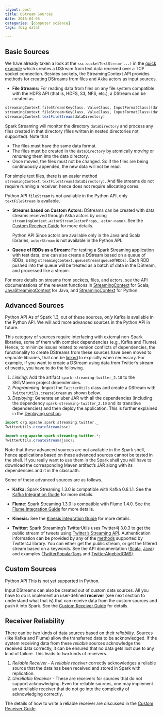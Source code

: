 ```yaml
---
layout: post
title: DStream Sources
date: 2015-04-05
categories: [computer science]
tags: [big data]

---
```


## Basic Sources 

We have already taken a look at the `ssc.socketTextStream(...)` in the
[quick example](#a-quick-example) which creates a DStream from text data
received over a TCP socket connection. Besides sockets, the
StreamingContext API provides methods for creating DStreams from files
and Akka actors as input sources.

-   **File Streams:** For reading data from files on any file system
    compatible with the HDFS API (that is, HDFS, S3, NFS, etc.), a
    DStream can be created as

```scala
streamingContext.fileStream[KeyClass, ValueClass, InputFormatClass](dataDirectory)
streamingContext.fileStream<KeyClass, ValueClass, InputFormatClass>(dataDirectory);
streamingContext.textFileStream(dataDirectory)
```

Spark Streaming will monitor the directory `dataDirectory` and
    process any files created in that directory (files written in nested
    directories not supported). Note that

-   The files must have the same data format.
-   The files must be created in the `dataDirectory` by atomically
        *moving* or *renaming* them into the data directory.
-   Once moved, the files must not be changed. So if the files are
        being continuously appended, the new data will not be read.

For simple text files, there is an easier method
    `streamingContext.textFileStream(dataDirectory)`. And file streams
    do not require running a receiver, hence does not require allocating
    cores.

 Python API `fileStream` is not available in the Python API, only
    `textFileStream` is available.

-   **Streams based on Custom Actors:** DStreams can be created with
    data streams received through Akka actors by using
    `streamingContext.actorStream(actorProps, actor-name)`. See the
    [Custom Receiver Guide](streaming-custom-receivers.html) for more
    details.

    Python API Since actors are available only in the Java and Scala
    libraries, `actorStream` is not available in the Python API.

-   **Queue of RDDs as a Stream:** For testing a Spark Streaming
    application with test data, one can also create a DStream based on a
    queue of RDDs, using `streamingContext.queueStream(queueOfRDDs)`.
    Each RDD pushed into the queue will be treated as a batch of data in
    the DStream, and processed like a stream.

For more details on streams from sockets, files, and actors, see the API
documentations of the relevant functions in
[StreamingContext](http://spark.apache.org/docs/latest/api/scala/index.html#org.apache.spark.streaming.StreamingContext)
for Scala,
[JavaStreamingContext](http://spark.apache.org/docs/latest/api/java/index.html?org/apache/spark/streaming/api/java/JavaStreamingContext.html)
for Java, and
[StreamingContext](http://spark.apache.org/docs/latest/api/python/pyspark.streaming.html#pyspark.streaming.StreamingContext)
for Python.

## Advanced Sources 

Python API As of Spark 1.3, out of these sources, *only* Kafka is
available in the Python API. We will add more advanced sources in the
Python API in future.

This category of sources require interfacing with external non-Spark
libraries, some of them with complex dependencies (e.g., Kafka and
Flume). Hence, to minimize issues related to version conflicts of
dependencies, the functionality to create DStreams from these sources
have been moved to separate libraries, that can be [linked](#linking) to
explicitly when necessary. For example, if you want to create a DStream
using data from Twitter’s stream of tweets, you have to do the
following.

1.  *Linking*: Add the artifact `spark-streaming-twitter_2.10` to the
    SBT/Maven project dependencies.
2.  *Programming*: Import the `TwitterUtils` class and create a DStream
    with `TwitterUtils.createStream` as shown below.
3.  *Deploying*: Generate an uber JAR with all the dependencies
    (including the dependency `spark-streaming-twitter_2.10` and its
    transitive dependencies) and then deploy the application. This is
    further explained in the [Deploying
    section](#deploying-applications).


```scala
import org.apache.spark.streaming.twitter._
TwitterUtils.createStream(ssc)
```

```java
import org.apache.spark.streaming.twitter.*;
TwitterUtils.createStream(jssc);
```

Note that these advanced sources are not available in the Spark shell,
hence applications based on these advanced sources cannot be tested in
the shell. If you really want to use them in the Spark shell you will
have to download the corresponding Maven artifact’s JAR along with its
dependencies and it in the classpath.

Some of these advanced sources are as follows.

-   **Kafka:** Spark Streaming 1.3.0 is compatible with Kafka 0.8.1.1.
    See the [Kafka Integration Guide](streaming-kafka-integration.html)
    for more details.

-   **Flume:** Spark Streaming 1.3.0 is compatible with Flume 1.4.0. See
    the [Flume Integration Guide](streaming-flume-integration.html) for
    more details.

-   **Kinesis:** See the [Kinesis Integration
    Guide](streaming-kinesis-integration.html) for more details.

-   **Twitter:** Spark Streaming’s TwitterUtils uses Twitter4j 3.0.3 to
    get the public stream of tweets using [Twitter’s Streaming
    API](https://dev.twitter.com/docs/streaming-apis). Authentication
    information can be provided by any of the
    [methods](http://twitter4j.org/en/configuration.html) supported by
    Twitter4J library. You can either get the public stream, or get the
    filtered stream based on a keywords. See the API documentation
    ([Scala](http://spark.apache.org/docs/latest/api/scala/index.html#org.apache.spark.streaming.twitter.TwitterUtils$),
    [Java](http://spark.apache.org/docs/latest/api/java/index.html?org/apache/spark/streaming/twitter/TwitterUtils.html))
    and examples
    ([TwitterPopularTags](https://github.com/apache/spark/blob/master/examples/src/main/scala/org/apache/spark/examples/streaming/TwitterPopularTags.scala)
    and
    [TwitterAlgebirdCMS](https://github.com/apache/spark/blob/master/examples/src/main/scala/org/apache/spark/examples/streaming/TwitterAlgebirdCMS.scala)).

## Custom Sources 

Python API This is not yet supported in Python.

Input DStreams can also be created out of custom data sources. All you
have to do is implement an user-defined **receiver** (see next section
to understand what that is) that can receive data from the custom
sources and push it into Spark. See the [Custom Receiver
Guide](streaming-custom-receivers.html) for details.

## Receiver Reliability 

There can be two kinds of data sources based on their *reliability*.
Sources (like Kafka and Flume) allow the transferred data to be
acknowledged. If the system receiving data from these *reliable* sources
acknowledge the received data correctly, it can be ensured that no data
gets lost due to any kind of failure. This leads to two kinds of
receivers.

1.  *Reliable Receiver* - A *reliable receiver* correctly acknowledges a
    reliable source that the data has been received and stored in Spark
    with replication.
2.  *Unreliable Receiver* - These are receivers for sources that do not
    support acknowledging. Even for reliable sources, one may implement
    an unreliable receiver that do not go into the complexity of
    acknowledging correctly.

The details of how to write a reliable receiver are discussed in the
[Custom Receiver Guide](streaming-custom-receivers.html).

